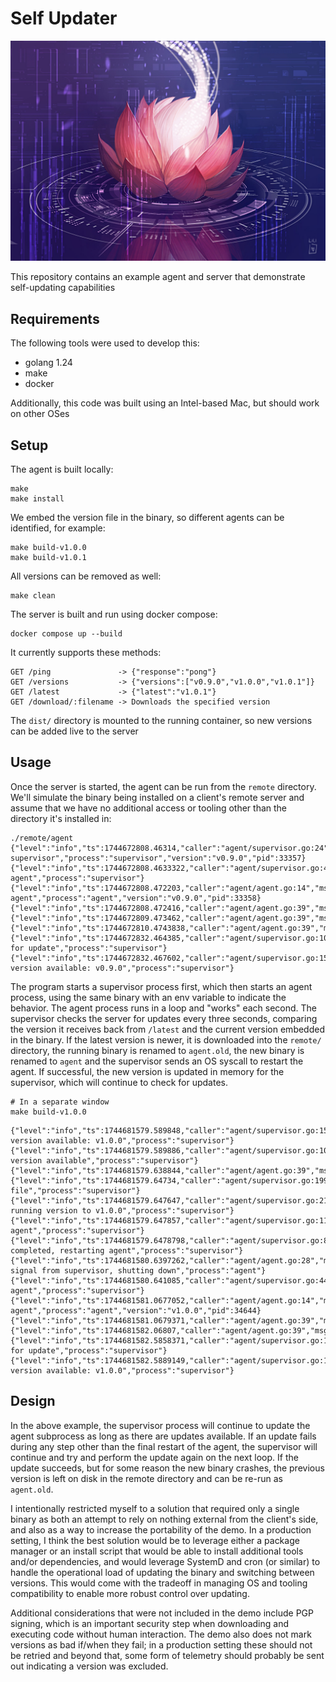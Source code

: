 # Self Updater

![self modifying code](doc/self-modifying-code.jpg)

This repository contains an example agent and server that demonstrate self-updating capabilities

## Requirements

The following tools were used to develop this:

* golang 1.24
* make
* docker

Additionally, this code was built using an Intel-based Mac, but should work on other OSes

## Setup

The agent is built locally:

```
make
make install
```

We embed the version file in the binary, so different agents can be identified, for example:

```
make build-v1.0.0
make build-v1.0.1
```

All versions can be removed as well:

```
make clean
```

The server is built and run using docker compose:

```
docker compose up --build
```

It currently supports these methods:

```
GET /ping               -> {"response":"pong"}
GET /versions           -> {"versions":["v0.9.0","v1.0.0","v1.0.1"]}
GET /latest             -> {"latest":"v1.0.1"}
GET /download/:filename -> Downloads the specified version
```

The `dist/` directory is mounted to the running container, so new versions can be added live to the server

## Usage

Once the server is started, the agent can be run from the `remote` directory. We'll simulate the binary being
installed on a client's remote server and assume that we have no additional access or tooling other than
the directory it's installed in:

```
./remote/agent
{"level":"info","ts":1744672808.46314,"caller":"agent/supervisor.go:24","msg":"Starting supervisor","process":"supervisor","version":"v0.9.0","pid":33357}
{"level":"info","ts":1744672808.4633322,"caller":"agent/supervisor.go:44","msg":"Starting agent","process":"supervisor"}
{"level":"info","ts":1744672808.472203,"caller":"agent/agent.go:14","msg":"Starting agent","process":"agent","version":"v0.9.0","pid":33358}
{"level":"info","ts":1744672808.472416,"caller":"agent/agent.go:39","msg":"Working","process":"agent"}
{"level":"info","ts":1744672809.473462,"caller":"agent/agent.go:39","msg":"Working","process":"agent"}
{"level":"info","ts":1744672810.4743838,"caller":"agent/agent.go:39","msg":"Working","process":"agent"}
{"level":"info","ts":1744672832.464385,"caller":"agent/supervisor.go:106","msg":"Checking for update","process":"supervisor"}
{"level":"info","ts":1744672832.467602,"caller":"agent/supervisor.go:154","msg":"Latest version available: v0.9.0","process":"supervisor"}
```

The program starts a supervisor process first, which then starts an agent process, using the same binary with an env variable to indicate the behavior.
The agent process runs in a loop and "works" each second. The supervisor checks the server for updates every three seconds, comparing the version it receives back from `/latest` and the current version embedded in the binary. If the latest version is newer, it is downloaded into the `remote/` directory, the running binary is renamed to `agent.old`, the new binary is renamed to `agent` and the supervisor sends an OS syscall to restart the agent. If successful, the new version is updated in memory for the supervisor, which will continue to check for updates.


```
# In a separate window
make build-v1.0.0
```

```
{"level":"info","ts":1744681579.589848,"caller":"agent/supervisor.go:154","msg":"Latest version available: v1.0.0","process":"supervisor"}
{"level":"info","ts":1744681579.589886,"caller":"agent/supervisor.go:108","msg":"Newer version available","process":"supervisor"}
{"level":"info","ts":1744681579.638844,"caller":"agent/agent.go:39","msg":"Working","process":"agent"}
{"level":"info","ts":1744681579.64734,"caller":"agent/supervisor.go:199","msg":"Downloaded file","process":"supervisor"}
{"level":"info","ts":1744681579.647647,"caller":"agent/supervisor.go:215","msg":"Updated running version to v1.0.0","process":"supervisor"}
{"level":"info","ts":1744681579.647857,"caller":"agent/supervisor.go:114","msg":"Reloading agent","process":"supervisor"}
{"level":"info","ts":1744681579.6478798,"caller":"agent/supervisor.go:83","msg":"Update completed, restarting agent","process":"supervisor"}
{"level":"info","ts":1744681580.6397262,"caller":"agent/agent.go:28","msg":"Received signal from supervisor, shutting down","process":"agent"}
{"level":"info","ts":1744681580.641085,"caller":"agent/supervisor.go:44","msg":"Starting agent","process":"supervisor"}
{"level":"info","ts":1744681581.0677052,"caller":"agent/agent.go:14","msg":"Starting agent","process":"agent","version":"v1.0.0","pid":34644}
{"level":"info","ts":1744681581.0679371,"caller":"agent/agent.go:39","msg":"Working","process":"agent"}
{"level":"info","ts":1744681582.06807,"caller":"agent/agent.go:39","msg":"Working","process":"agent"}
{"level":"info","ts":1744681582.5858371,"caller":"agent/supervisor.go:106","msg":"Checking for update","process":"supervisor"}
{"level":"info","ts":1744681582.5889149,"caller":"agent/supervisor.go:154","msg":"Latest version available: v1.0.0","process":"supervisor"}
```

## Design

In the above example, the supervisor process will continue to update the agent subprocess as long as there are updates available. If an update fails during any step other than the final restart of the agent, the supervisor will continue and try and perform the update again on the next loop. If the update succeeds, but for some reason the new binary crashes, the previous version is left on disk in the remote directory and can be re-run as `agent.old`.

I intentionally restricted myself to a solution that required only a single binary as both an attempt to rely on nothing external from the client's side, and also as a way to increase the portability of the demo. In a production setting, I think the best solution would be to leverage either a package manager or an install script that would be able to install additional tools and/or dependencies, and would leverage SystemD and cron (or similar) to handle the operational load of updating the binary and switching between versions. This would come with the tradeoff in managing OS and tooling compatibility to enable more robust control over updating.

Additional considerations that were not included in the demo include PGP signing, which is an important security step when downloading and executing code without human interaction. The demo also does not mark versions as bad if/when they fail; in a production setting these should not be retried and beyond that, some form of telemetry should probably be sent out indicating a version was excluded.
